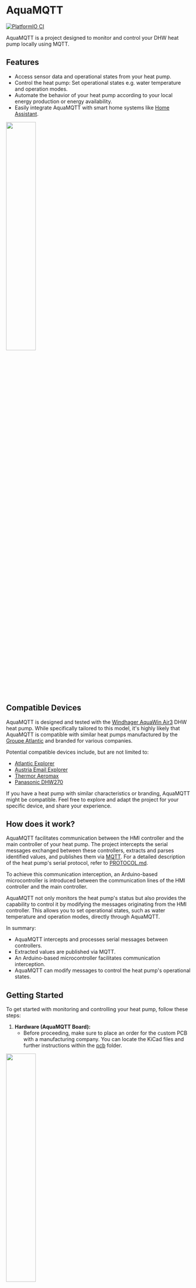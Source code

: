 # AquaMQTT

[![PlatformIO CI](https://github.com/tspopp/AquaMQTT/actions/workflows/main.yml/badge.svg)](https://github.com/tspopp/AquaMQTT/actions/workflows/main.yml)

AquaMQTT is a project designed to monitor and control your DHW heat pump locally using MQTT.

## Features

- Access sensor data and operational states from your heat pump.
- Control the heat pump: Set operational states e.g. water temperature and operation modes.
- Automate the behavior of your heat pump according to your local energy production or energy availability.
- Easily integrate AquaMQTT with smart home systems like [Home Assistant](https://www.home-assistant.io/).

<img src="../media/homeassistant.png?raw=true" width=40% height=40%>

## Compatible Devices


AquaMQTT is designed and tested with the [Windhager AquaWin Air3](https://www.windhager.com/en/products/hot-water-tanks/aquawin-air3/) DHW heat pump. While specifically tailored to this model, it's highly likely that AquaMQTT is compatible with similar heat pumps manufactured by the [Groupe Atlantic](https://www.groupe-atlantic.fr/) and branded for various companies.

Potential compatible devices include, but are not limited to:

- [Atlantic Explorer](https://www.atlantic-comfort.com/Water-Heaters/Heat-pump-water-heaters/Explorer)
- [Austria Email Explorer](https://www.austria-email.de/produkte/waermepumpensysteme/waermepumpen-trinkwasser/explorer-evo-2/)
- [Thermor Aeromax](https://www.thermor.com/our-solutions/renewable-energy-solutions/heat-pump-water-heaters/aeromax-premium)
- [Panasonic DHW270](https://www.aircon.panasonic.eu/CH_de/model/paw-dhw270f/)

If you have a heat pump with similar characteristics or branding, AquaMQTT might be compatible. Feel free to explore and adapt the project for your specific device, and share your experience.

## How does it work?

AquaMQTT facilitates communication between the HMI controller and the main controller of your heat pump. The project intercepts the serial messages exchanged between these controllers, extracts and parses identified values, and publishes them via [MQTT](./MQTT.md). For a detailed description of the heat pump's serial protocol, refer to [PROTOCOL.md](./PROTOCOL.md).

To achieve this communication interception, an Arduino-based microcontroller is introduced between the communication lines of the HMI controller and the main controller.

AquaMQTT not only monitors the heat pump's status but also provides the capability to control it by modifying the messages originating from the HMI controller. This allows you to set operational states, such as water temperature and operation modes, directly through AquaMQTT.

In summary:
- AquaMQTT intercepts and processes serial messages between controllers.
- Extracted values are published via MQTT.
- An Arduino-based microcontroller facilitates communication interception.
- AquaMQTT can modify messages to control the heat pump's operational states.


## Getting Started

To get started with monitoring and controlling your heat pump, follow these steps:

1. **Hardware (AquaMQTT Board):**
   - Before proceeding, make sure to place an order for the custom PCB with a manufacturing company. You can locate the KiCad files and further instructions within the [pcb](/pcb) folder.

<img src="../media/aquamqtt.jpg?raw=true" width=40% height=40%>

2. **AquaMQTT Software:**
   - [Install AquaMQTT to your Arduino ESP32 using PlatformIO](AquaMQTT/README.md).

3. **Wiring Instructions:**
   - Follow the instructions in [WIRING.md](./WIRING.md) to integrate the AquaMQTT Board into your heat pump. This document includes details on connecting the PCB to the HMI controller and the main controller.

## Why not using cozytouch / io-homecontrol?

Unfortunately, I had no success pairing those solutions with my Windhager branded heatpump.


